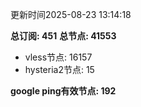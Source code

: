 更新时间2025-08-23 13:14:18

**总订阅: 451**
**总节点: 41553**
- vless节点: 16157
- hysteria2节点: 15

**google ping有效节点: 192**
